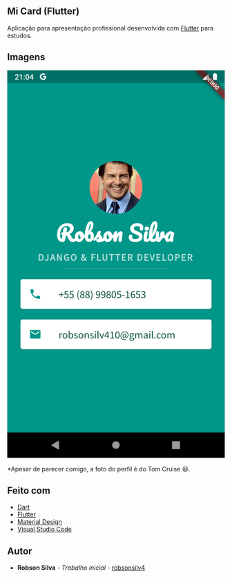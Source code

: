 ## Mi Card (Flutter)

Aplicação para apresentação profissional desenvolvida com [Flutter](https://flutter.dev/) para estudos.

## Imagens

![alt text](screenshot.png "Tela da aplicação")

*Apesar de parecer comigo, a foto do perfil é do Tom Cruise :satisfied:.

## Feito com

- [Dart](https://dart.dev/)
- [Flutter](https://flutter.dev/)
- [Material Design](https://material.io/)
- [Visual Studio Code](https://code.visualstudio.com/)

## Autor

- **Robson Silva** - _Trabalho inicial_ - [robsonsilv4](https://github.com/robsonsilv4)
